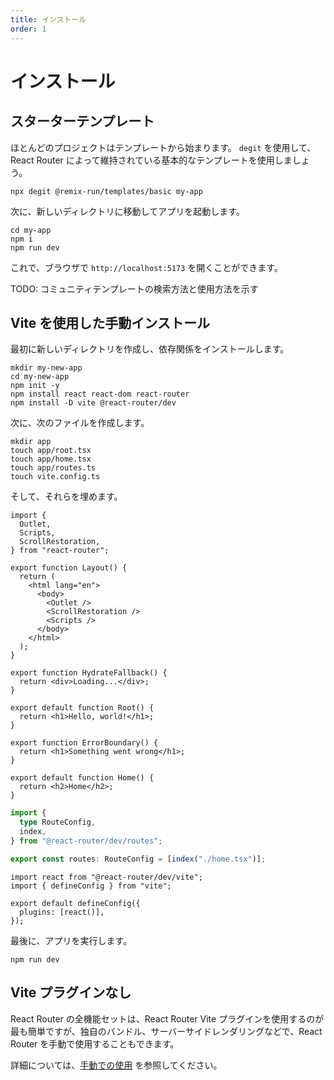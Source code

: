 ```yaml
---
title: インストール
order: 1
---
```


# インストール

## スターターテンプレート

ほとんどのプロジェクトはテンプレートから始まります。 `degit` を使用して、React Router によって維持されている基本的なテンプレートを使用しましょう。

```shellscript nonumber
npx degit @remix-run/templates/basic my-app
```

次に、新しいディレクトリに移動してアプリを起動します。

```shellscript nonumber
cd my-app
npm i
npm run dev
```

これで、ブラウザで `http://localhost:5173` を開くことができます。

TODO: コミュニティテンプレートの検索方法と使用方法を示す

## Vite を使用した手動インストール

最初に新しいディレクトリを作成し、依存関係をインストールします。

```shellscript nonumber
mkdir my-new-app
cd my-new-app
npm init -y
npm install react react-dom react-router
npm install -D vite @react-router/dev
```

次に、次のファイルを作成します。

```shellscript nonumber
mkdir app
touch app/root.tsx
touch app/home.tsx
touch app/routes.ts
touch vite.config.ts
```

そして、それらを埋めます。

```tsx filename=app/root.tsx
import {
  Outlet,
  Scripts,
  ScrollRestoration,
} from "react-router";

export function Layout() {
  return (
    <html lang="en">
      <body>
        <Outlet />
        <ScrollRestoration />
        <Scripts />
      </body>
    </html>
  );
}

export function HydrateFallback() {
  return <div>Loading...</div>;
}

export default function Root() {
  return <h1>Hello, world!</h1>;
}

export function ErrorBoundary() {
  return <h1>Something went wrong</h1>;
}
```

```tsx filename=app/home.tsx
export default function Home() {
  return <h2>Home</h2>;
}
```

```ts filename=app/routes.ts
import {
  type RouteConfig,
  index,
} from "@react-router/dev/routes";

export const routes: RouteConfig = [index("./home.tsx")];
```

```tsx filename=vite.config.ts
import react from "@react-router/dev/vite";
import { defineConfig } from "vite";

export default defineConfig({
  plugins: [react()],
});
```

最後に、アプリを実行します。

```shellscript nonumber
npm run dev
```

## Vite プラグインなし

React Router の全機能セットは、React Router Vite プラグインを使用するのが最も簡単ですが、独自のバンドル、サーバーサイドレンダリングなどで、React Router を手動で使用することもできます。

詳細については、[手動での使用][manual_usage] を参照してください。

[manual_usage]: ../guides/manual-usage



